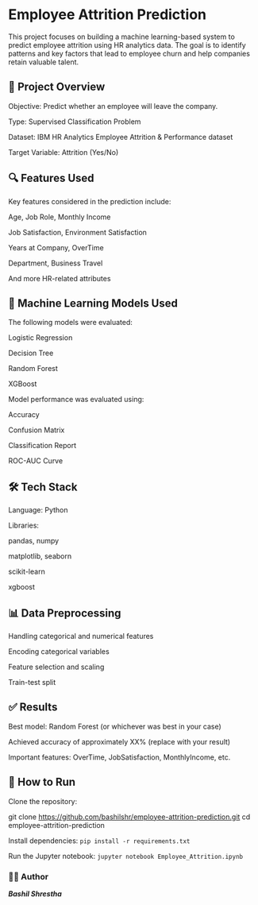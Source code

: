 # Employee Attrition Prediction

This project focuses on building a machine learning-based system to predict employee attrition using HR analytics data. The goal is to identify patterns and key factors that lead to employee churn and help companies retain valuable talent.

## 📌 Project Overview
Objective: Predict whether an employee will leave the company.

Type: Supervised Classification Problem

Dataset: IBM HR Analytics Employee Attrition & Performance dataset

Target Variable: Attrition (Yes/No)

## 🔍 Features Used
Key features considered in the prediction include:

Age, Job Role, Monthly Income

Job Satisfaction, Environment Satisfaction

Years at Company, OverTime

Department, Business Travel

And more HR-related attributes

## 🧠 Machine Learning Models Used
The following models were evaluated:

Logistic Regression

Decision Tree

Random Forest

XGBoost

Model performance was evaluated using:

Accuracy

Confusion Matrix

Classification Report

ROC-AUC Curve

## 🛠️ Tech Stack
Language: Python

Libraries:

pandas, numpy

matplotlib, seaborn

scikit-learn

xgboost

## 📊 Data Preprocessing
Handling categorical and numerical features

Encoding categorical variables

Feature selection and scaling

Train-test split

## ✅ Results
Best model: Random Forest (or whichever was best in your case)

Achieved accuracy of approximately XX% (replace with your result)

Important features: OverTime, JobSatisfaction, MonthlyIncome, etc.

## 📁 How to Run
Clone the repository:

git clone https://github.com/bashilshr/employee-attrition-prediction.git
cd employee-attrition-prediction

Install dependencies:
```pip install -r requirements.txt```

Run the Jupyter notebook:
```jupyter notebook Employee_Attrition.ipynb```

### 🧑‍💻 Author
***Bashil Shrestha***

